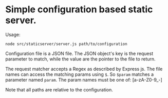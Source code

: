# Simple configuration based static server.

Usage:

```
node src/staticserver/server.js path/to/configuration
```

Configuration file is a JSON file. The JSON object's key is the request parameter to match, while
the value are the pointer to the file to return.

The request matcher accepts a Regex as described by Express js. The file names can access the
matching params using `$`. So `$param` matches a parameter named `param`. The param names must be
one of: [a-zA-Z0-9_-]

Note that all paths are relative to the configuration.